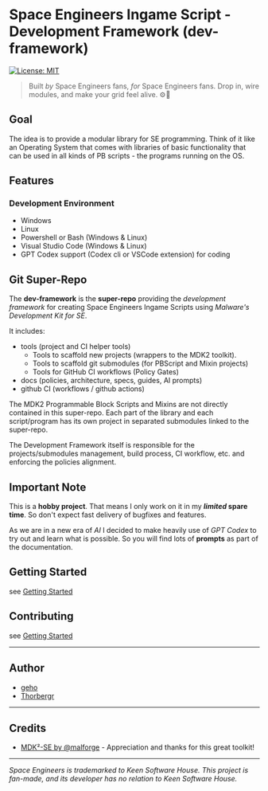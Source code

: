 # Space Engineers Ingame Script - Development Framework (dev-framework)

[![License: MIT](https://img.shields.io/badge/License-MIT-yellow.svg)](https://opensource.org/licenses/MIT)

> Built _by_ Space Engineers fans, _for_ Space Engineers fans. Drop in, wire modules, and make your grid feel alive. ⚙️🚀

## Goal

The idea is to provide a modular library for SE programming. Think of it like an Operating System that comes with libraries of basic functionality that can be used in all kinds of PB scripts - the programs running on the OS.

## Features

### Development Environment

- Windows
- Linux
- Powershell or Bash (Windows & Linux)
- Visual Studio Code (Windows & Linux)
- GPT Codex support (Codex cli or VSCode extension) for coding

## Git Super-Repo

The **dev-framework** is the **super-repo** providing the _development framework_ for creating Space Engineers Ingame Scripts using _Malware's Development Kit for SE_.

It includes:

- tools (project and CI helper tools)
  - Tools to scaffold new projects (wrappers to the MDK2 toolkit).
  - Tools to scaffold git submodules (for PBScript and Mixin projects)
  - Tools for GitHub CI workflows (Policy Gates)
- docs (policies, architecture, specs, guides, AI prompts)
- github CI (workflows / github actions)

The MDK2 Programmable Block Scripts and Mixins are not directly contained in this super-repo. Each part of the library and each script/program has its own project in separated submodules linked to the super-repo.

The Development Framework itself is responsible for the projects/submodules management, build process, CI workflow, etc. and enforcing the policies alignment.

## Important Note

This is a **hobby project**. That means I only work on it in my **_limited_ spare time**. So don't expect fast delivery of bugfixes and features.

As we are in a new era of _AI_ I decided to make heavily use of _GPT Codex_ to try out and learn what is possible. So you will find lots of **prompts** as part of the documentation.

## Getting Started

see [Getting Started](docs/GettingStarted.md)

## Contributing

see [Getting Started](docs/CONTRIBUTING.md)

---

## Author

- [geho](https://github.com/geho)
- [Thorbergr](https://steamcommunity.com/profiles/76561198125979465)

---

## Credits

- [MDK²-SE by @malforge](https://github.com/malforge/mdk2) - Appreciation and thanks for this great toolkit!

---

_Space Engineers is trademarked to Keen Software House. This project is fan-made, and its developer has no relation to Keen Software House._
